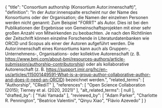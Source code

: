 {
    "title": "Consortium authorship (Konsortium Autor:innenschaft)",
    "definition": "In der Autor:innenspalte erscheint nur der Name des Konsortiums oder der Organisation; die Namen der einzelnen Personen werden nicht genannt: Zum Beispiel \"FORRT\" als Autor. Dies ist bei den Publikationen der Ergebnisse von Gemeinschaftsprojekten mit einer sehr großen Anzahl von Mitwirkenden zu beobachten. Je nach den Richtlinien der Zeitschrift können einzelne Forschende in Literaturdatenbanken wie ORCID und Scopus als einer der Autoren aufgeführt werden. Die Autor:innenschaft eines Konsortiums kann auch als Gruppen-, Unternehmens-, Organisations- oder kollektive Autorenschaft (z. B. https://www.bmj.com/about-bmj/resources-authors/article-submission/authorship-contributorship) oder als kollaborative Autorenschaft (z. B. https://support.jmir.org/hc/en-us/articles/115001449591-What-is-a-group-author-collaborative-author-and-does-it-need-an-ORCID) bezeichnet werden.",
    "related_terms": [
        "Authorship",
        "CRediT"
    ],
    "references": [
        "Open Science Collaboration (2015); Tierney et al. (2020, 2021)"
    ],
    "alt_related_terms": [
        null
    ],
    "drafted_by": [
        "Yuki Yamada"
    ],
    "reviewed_by": [
        "Adam Parker",
        "Charlotte R. Pennington",
        "Beatrice Valentini",
        "Qinyu Xiao",
        "Flávio Azevedo"
    ]
}